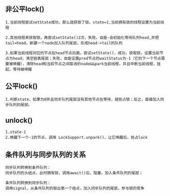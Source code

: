 ## 非公平lock()

```
1.当前线程尝试setState成功，那么就获取了锁，state=1,当前拥有锁的线程设置为当前线程

2.其他线程来获取锁，再尝试setState()2次，失败，自旋-会初始化等待队列head,并把tail=head，新建一个node加入队列尾部，形成head->tail的队列

3.如果当前线程对应的节点在head节点后面，尝试setState()，成功，获取锁，设置当前节点为head，清空链表尾部；失败，自旋设置pred节点的waitStatus为-1（它的下一个节点需要被唤醒），清除head和当前节点之间取消的node&&park当前线程，并且中断当前线程，挂起，等待被唤醒
```

## 公平lock()

```
1.判断state，如果为0并且同步队列尾部没有其他节点在等待，就抢占锁；反之，直接加入同步队列的尾部。
```

## unlock()

```
1.state-1
2.唤醒下一个-1的节点，调用 LockSupport.unpark()，让它唤醒后，抢占lock
```

## 条件队列与同步队列的关系

```
同步队列转换到条件队列：
同步队列的头结点，此时拥有锁，调用await()后，阻塞，加入条件队列的尾部；

条件队列转换到同步队列：
调用signal，从条件队列的取出第一个结点，加入同步队列的尾部，参与锁的竞争
```

